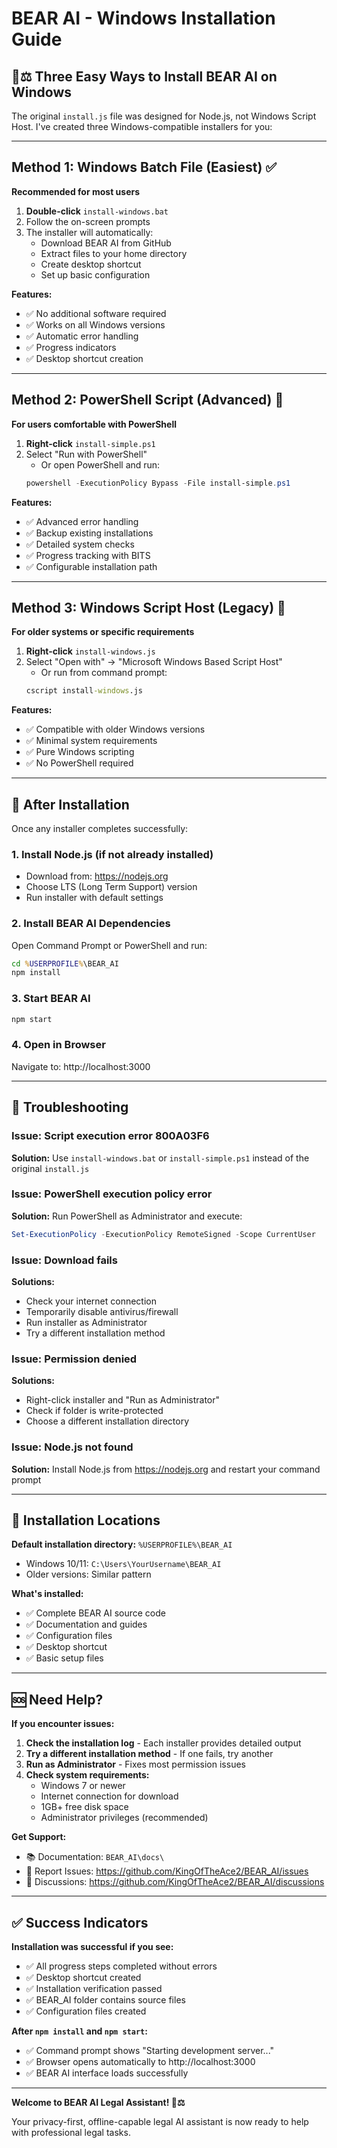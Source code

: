 # BEAR AI - Windows Installation Guide

## 🐻⚖️ Three Easy Ways to Install BEAR AI on Windows

The original `install.js` file was designed for Node.js, not Windows Script Host. I've created three Windows-compatible installers for you:

---

## Method 1: Windows Batch File (Easiest) ✅

**Recommended for most users**

1. **Double-click** `install-windows.bat`
2. Follow the on-screen prompts
3. The installer will automatically:
   - Download BEAR AI from GitHub
   - Extract files to your home directory
   - Create desktop shortcut
   - Set up basic configuration

**Features:**
- ✅ No additional software required
- ✅ Works on all Windows versions
- ✅ Automatic error handling
- ✅ Progress indicators
- ✅ Desktop shortcut creation

---

## Method 2: PowerShell Script (Advanced) 🔧

**For users comfortable with PowerShell**

1. **Right-click** `install-simple.ps1`
2. Select "Run with PowerShell"
   - Or open PowerShell and run:
   ```powershell
   powershell -ExecutionPolicy Bypass -File install-simple.ps1
   ```

**Features:**
- ✅ Advanced error handling
- ✅ Backup existing installations
- ✅ Detailed system checks
- ✅ Progress tracking with BITS
- ✅ Configurable installation path

---

## Method 3: Windows Script Host (Legacy) 📄

**For older systems or specific requirements**

1. **Right-click** `install-windows.js`
2. Select "Open with" → "Microsoft Windows Based Script Host"
   - Or run from command prompt:
   ```cmd
   cscript install-windows.js
   ```

**Features:**
- ✅ Compatible with older Windows versions
- ✅ Minimal system requirements
- ✅ Pure Windows scripting
- ✅ No PowerShell required

---

## 🚀 After Installation

Once any installer completes successfully:

### 1. Install Node.js (if not already installed)
- Download from: https://nodejs.org
- Choose LTS (Long Term Support) version
- Run installer with default settings

### 2. Install BEAR AI Dependencies
Open Command Prompt or PowerShell and run:
```cmd
cd %USERPROFILE%\BEAR_AI
npm install
```

### 3. Start BEAR AI
```cmd
npm start
```

### 4. Open in Browser
Navigate to: http://localhost:3000

---

## 🔧 Troubleshooting

### Issue: Script execution error 800A03F6
**Solution:** Use `install-windows.bat` or `install-simple.ps1` instead of the original `install.js`

### Issue: PowerShell execution policy error
**Solution:** Run PowerShell as Administrator and execute:
```powershell
Set-ExecutionPolicy -ExecutionPolicy RemoteSigned -Scope CurrentUser
```

### Issue: Download fails
**Solutions:**
- Check your internet connection
- Temporarily disable antivirus/firewall
- Run installer as Administrator
- Try a different installation method

### Issue: Permission denied
**Solutions:**
- Right-click installer and "Run as Administrator"
- Check if folder is write-protected
- Choose a different installation directory

### Issue: Node.js not found
**Solution:** Install Node.js from https://nodejs.org and restart your command prompt

---

## 📁 Installation Locations

**Default installation directory:** `%USERPROFILE%\BEAR_AI`
- Windows 10/11: `C:\Users\YourUsername\BEAR_AI`
- Older versions: Similar pattern

**What's installed:**
- ✅ Complete BEAR AI source code
- ✅ Documentation and guides
- ✅ Configuration files
- ✅ Desktop shortcut
- ✅ Basic setup files

---

## 🆘 Need Help?

**If you encounter issues:**

1. **Check the installation log** - Each installer provides detailed output
2. **Try a different installation method** - If one fails, try another
3. **Run as Administrator** - Fixes most permission issues
4. **Check system requirements:**
   - Windows 7 or newer
   - Internet connection for download
   - 1GB+ free disk space
   - Administrator privileges (recommended)

**Get Support:**
- 📚 Documentation: `BEAR_AI\docs\`
- 🐛 Report Issues: https://github.com/KingOfTheAce2/BEAR_AI/issues
- 💬 Discussions: https://github.com/KingOfTheAce2/BEAR_AI/discussions

---

## ✅ Success Indicators

**Installation was successful if you see:**
- ✅ All progress steps completed without errors
- ✅ Desktop shortcut created
- ✅ Installation verification passed
- ✅ BEAR_AI folder contains source files
- ✅ Configuration files created

**After `npm install` and `npm start`:**
- ✅ Command prompt shows "Starting development server..."
- ✅ Browser opens automatically to http://localhost:3000
- ✅ BEAR AI interface loads successfully

---

**Welcome to BEAR AI Legal Assistant! 🐻⚖️**

Your privacy-first, offline-capable legal AI assistant is now ready to help with professional legal tasks.